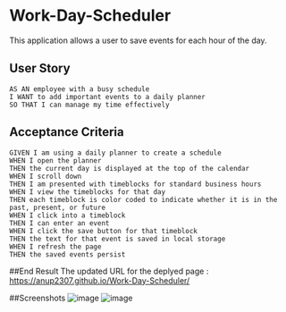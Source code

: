 # Work-Day-Scheduler
This application allows a user to save events for each hour of the day.
## User Story

```
AS AN employee with a busy schedule
I WANT to add important events to a daily planner
SO THAT I can manage my time effectively
```

## Acceptance Criteria

```
GIVEN I am using a daily planner to create a schedule
WHEN I open the planner
THEN the current day is displayed at the top of the calendar
WHEN I scroll down
THEN I am presented with timeblocks for standard business hours
WHEN I view the timeblocks for that day
THEN each timeblock is color coded to indicate whether it is in the past, present, or future
WHEN I click into a timeblock
THEN I can enter an event
WHEN I click the save button for that timeblock
THEN the text for that event is saved in local storage
WHEN I refresh the page
THEN the saved events persist
```

##End Result
The updated URL for the deplyed page : https://anup2307.github.io/Work-Day-Scheduler/

##Screenshots
![image](https://user-images.githubusercontent.com/124316722/233184691-555d7512-7c52-4bd5-9cf3-106a33521732.png)
![image](https://user-images.githubusercontent.com/124316722/233184534-d7640714-ef3f-4cad-8c56-cce09269fc48.png)
